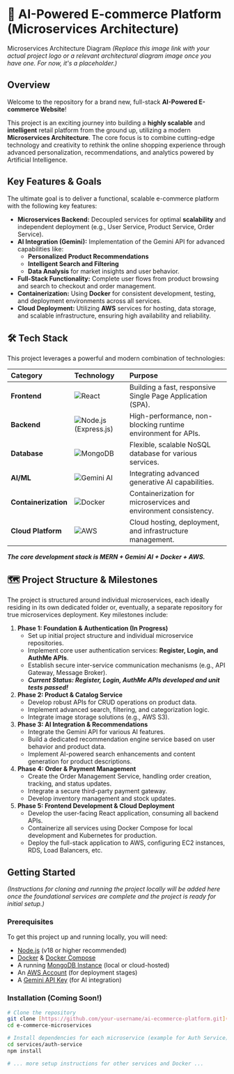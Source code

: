 # 🛒 AI-Powered E-commerce Platform (Microservices Architecture)

Microservices Architecture Diagram
_*(Replace this image link with your actual project logo or a relevant architectural diagram image once you have one. For now, it's a placeholder.)*_

##  Overview

Welcome to the repository for a brand new, full-stack **AI-Powered E-commerce Website**!

This project is an exciting journey into building a **highly scalable** and **intelligent** retail platform from the ground up, utilizing a modern **Microservices Architecture**. The core focus is to combine cutting-edge technology and creativity to rethink the online shopping experience through advanced personalization, recommendations, and analytics powered by Artificial Intelligence.

##  Key Features & Goals

The ultimate goal is to deliver a functional, scalable e-commerce platform with the following key features:

* **Microservices Backend:** Decoupled services for optimal **scalability** and independent deployment (e.g., User Service, Product Service, Order Service).
* **AI Integration (Gemini):** Implementation of the Gemini API for advanced capabilities like:
    * **Personalized Product Recommendations**
    * **Intelligent Search and Filtering**
    * **Data Analysis** for market insights and user behavior.
* **Full-Stack Functionality:** Complete user flows from product browsing and search to checkout and order management.
* **Containerization:** Using **Docker** for consistent development, testing, and deployment environments across all services.
* **Cloud Deployment:** Utilizing **AWS** services for hosting, data storage, and scalable infrastructure, ensuring high availability and reliability.

## 🛠️ Tech Stack

This project leverages a powerful and modern combination of technologies:

| Category          | Technology                 | Purpose                                                              |
| :---------------- | :------------------------- | :------------------------------------------------------------------- |
| **Frontend** | ![React](https://img.shields.io/badge/-React-61DAFB?style=flat-square&logo=react&logoColor=white) | Building a fast, responsive Single Page Application (SPA).           |
| **Backend** | ![Node.js](https://img.shields.io/badge/-Node.js-339933?style=flat-square&logo=node.js&logoColor=white) (Express.js) | High-performance, non-blocking runtime environment for APIs.         |
| **Database** | ![MongoDB](https://img.shields.io/badge/-MongoDB-47A248?style=flat-square&logo=mongodb&logoColor=white) | Flexible, scalable NoSQL database for various services.              |
| **AI/ML** | ![Gemini AI](https://img.shields.io/badge/-Gemini_AI-6A5ACD?style=flat-square&logo=google&logoColor=white) | Integrating advanced generative AI capabilities.                     |
| **Containerization** | ![Docker](https://img.shields.io/badge/-Docker-2496ED?style=flat-square&logo=docker&logoColor=white) | Containerization for microservices and environment consistency.      |
| **Cloud Platform** | ![AWS](https://img.shields.io/badge/-AWS-232F3E?style=flat-square&logo=amazon-aws&logoColor=white) | Cloud hosting, deployment, and infrastructure management.            |

***The core development stack is MERN + Gemini AI + Docker + AWS.***

## 🗺 Project Structure & Milestones

The project is structured around individual microservices, each ideally residing in its own dedicated folder or, eventually, a separate repository for true microservices deployment. Key milestones include:

1.  **Phase 1: Foundation & Authentication (In Progress)**
    * Set up initial project structure and individual microservice repositories.
    * Implement core user authentication services: **Register, Login, and AuthMe APIs**.
    * Establish secure inter-service communication mechanisms (e.g., API Gateway, Message Broker).
    * **_Current Status: Register, Login, AuthMe APIs developed and unit tests passed!_**
2.  **Phase 2: Product & Catalog Service**
    * Develop robust APIs for CRUD operations on product data.
    * Implement advanced search, filtering, and categorization logic.
    * Integrate image storage solutions (e.g., AWS S3).
3.  **Phase 3: AI Integration & Recommendations**
    * Integrate the Gemini API for various AI features.
    * Build a dedicated recommendation engine service based on user behavior and product data.
    * Implement AI-powered search enhancements and content generation for product descriptions.
4.  **Phase 4: Order & Payment Management**
    * Create the Order Management Service, handling order creation, tracking, and status updates.
    * Integrate a secure third-party payment gateway.
    * Develop inventory management and stock updates.
5.  **Phase 5: Frontend Development & Cloud Deployment**
    * Develop the user-facing React application, consuming all backend APIs.
    * Containerize all services using Docker Compose for local development and Kubernetes for production.
    * Deploy the full-stack application to AWS, configuring EC2 instances, RDS, Load Balancers, etc.

##  Getting Started

*(Instructions for cloning and running the project locally will be added here once the foundational services are complete and the project is ready for initial setup.)*

### Prerequisites

To get this project up and running locally, you will need:

* [Node.js](https://nodejs.org/en/) (v18 or higher recommended)
* [Docker](https://www.docker.com/get-started/) & [Docker Compose](https://docs.docker.com/compose/install/)
* A running [MongoDB Instance](https://docs.mongodb.com/manual/installation/) (local or cloud-hosted)
* An [AWS Account](https://aws.amazon.com/free/) (for deployment stages)
* A [Gemini API Key](https://ai.google.dev/) (for AI integration)

### Installation (Coming Soon!)

```bash
# Clone the repository
git clone [https://github.com/your-username/ai-ecommerce-platform.git](https://github.com/abhishek-devop01/e-commerce-microservices.git)
cd e-commerce-microservices

# Install dependencies for each microservice (example for Auth Service)
cd services/auth-service
npm install

# ... more setup instructions for other services and Docker ...